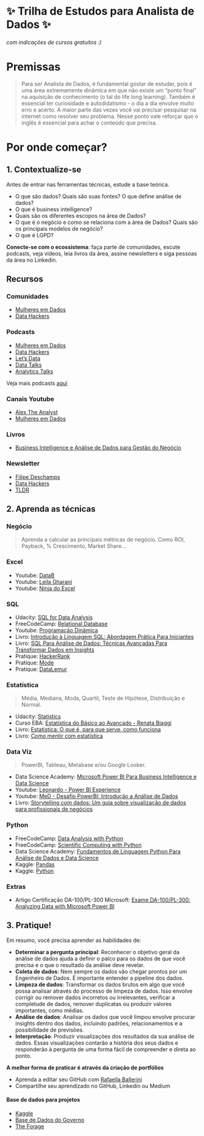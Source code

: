 # ✨ Trilha de Estudos para Analista de Dados ✨
###### com indicações de cursos gratuitos :)
# Premissas

> Para ser Analista de Dados, é fundamental gostar de estudar, pois é uma área extremamente dinâmica em que não existe um “ponto final” na aquisição de conhecimento (o tal do life long learning). Também é essencial ter curiosidade e autodidatismo - o dia a dia envolve muito erro e acerto. A maior parte das vezes você vai precisar pesquisar na internet como resolver seu problema. Nesse ponto vale reforçar que o inglês é essencial para achar o conteúdo que precisa.
 

# Por onde começar?

## 1. Contextualize-se

Antes de entrar nas ferramentas técnicas, estude a base teórica.

- O que são dados? Quais são suas fontes? O que define análise de dados?
- O que é business intelligence?
- Quais são os diferentes escopos na área de Dados?
- O que é o negócio e como se relaciona com a área de Dados? Quais são os principais modelos de negócio?
- O que é LGPD?

**Conecte-se com o ecossistema**: faça parte de comunidades, escute podcasts, veja vídeos, leia livros da área, assine newsletters e siga pessoas da área no Linkedin.

## Recursos

### Comunidades

- [Mulheres em Dados](https://linktr.ee/mulheresemdados)
- [Data Hackers](https://www.datahackers.com.br/slack/)

### Podcasts

- [Mulheres em Dados](https://open.spotify.com/show/2ZXUlfTOHGkmO4hBw4JaHG?si=ecf7c5707dea468a)
- [Data Hackers](https://open.spotify.com/show/1oMIHOXsrLFENAeM743g93?si=5f92c2a8a6874038)
- [Let’s Data](https://open.spotify.com/show/0VsNN95jsJVRS424eCFDlg)
- [Data Talks](https://open.spotify.com/show/5fqLLr5q3qmAaZL6mGaXpE?si=bcafa15403e64999)
- [Analytics Talks](https://open.spotify.com/show/4qP97l3OJO9vH37fWhrbB7?si=eae4f572e96b4521)

Veja mais podcasts [aqui](https://github.com/DataTalksClub/awesome-data-podcasts)

### Canais Youtube

- [Alex The Analyst](https://www.youtube.com/@AlexTheAnalyst)
- [Mulheres em Dados](https://www.youtube.com/@MulheresemDados)

### Livros

- [Business Intelligence e Análise de Dados para Gestão do Negócio](https://a.co/d/0xzTblq)

### Newsletter

- [Filipe Deschamps](https://filipedeschamps.com.br/newsletter)
- [Data Hackers](https://www.datahackers.com.br/newsletter)
- [TLDR](https://tldr.tech/signup?utm_source=tldr)


## 2. Aprenda as técnicas
### Negócio
>Aprenda a calcular as principais métricas de negócio. Como ROI, Payback, % Crescimento, Market Share...

### Excel
- Youtube: [DataB](https://www.youtube.com/@KarineLago)
- Youtube: [Leila Gharani](https://www.youtube.com/@LeilaGharani)
- Youtube: [Ninja do Excel](https://www.youtube.com/channel/UChTLNqbdIMNny_vCqn6e-iA)
 
### SQL
- Udacity: [SQL for Data Analysis](https://www.udacity.com/course/sql-for-data-analysis--ud198)
- FreeCodeCamp: [Relational Database](https://www.freecodecamp.org/learn/relational-database/)
- Youtube: [Programação Dinâmica](https://youtube.com/playlist?list=PL5TJqBvpXQv5n1N15kcK1m9oKJm_cv-m6)
- Livro: [Introdução à Linguagem SQL: Abordagem Prática Para Iniciantes](https://a.co/d/8lCJkMc)
- Livro: [SQL Para Análise de Dados: Técnicas Avançadas Para Transformar Dados em Insights](https://a.co/d/fDp9qz7)
- Pratique: [HackerRank](https://www.hackerrank.com/)
- Pratique: [Mode](https://mode.com/sql-tutorial/)
- Pratique: [DataLemur](https://datalemur.com/questions)

### Estatística
> Média, Mediana, Moda, Quartil, Teste de Hipótese, Distribuição e Normal.

- Udacity: [Statistics](https://www.udacity.com/course/statistics--st095)
- Curso EBA: [Estatística do Básico ao Avançado - Renata Biaggi](https://www.renatabiaggi.com/)
- Livro: [Estatística: O que é, para que serve, como funciona](https://a.co/d/j1tvSgd)
- Livro: [Como mentir com estatística ](https://a.co/d/gVyPB6o)

### Data Viz
> PowerBI, Tableau, Metabase e/ou Google Looker.

- Data Science Academy: [Microsoft Power BI Para Business Intelligence e Data Science](https://www.datascienceacademy.com.br/course/microsoft-power-bi-para-business-intelligence-e-data-science)
- Youtube: [Leonardo - Power BI Experience](https://www.youtube.com/@pbiexperience)
- Youtube: [MeD - Desafio PowerBI: Introdução a Análise de Dados](https://youtube.com/playlist?list=PLlZD0H2fvLSO12C7oMjnJ0YK8e8aak1Mc)
- Livro: [Storytelling com dados: Um guia sobre visualização de dados para profissionais de negócios](https://a.co/d/ikJAkBr)

### Python
- FreeCodeCamp: [Data Analysis with Python](https://www.freecodecamp.org/learn/data-analysis-with-python/)
- FreeCodeCamp: [Scientific Computing with Python](https://www.freecodecamp.org/learn/scientific-computing-with-python/)
- Data Science Academy: [Fundamentos de Linguagem Python Para Análise de Dados e Data Science](https://www.datascienceacademy.com.br/course/fundamentos-de-linguagem-python-para-analise-de-dados-e-data-science)
- Kaggle: [Pandas](https://www.kaggle.com/learn/pandas)
- Kaggle: [Python](https://www.kaggle.com/learn/python)

### Extras
- Artigo Certificação DA-100/PL-300 Microsoft: [Exame DA-100/PL-300: Analyzing Data with Microsoft Power BI](https://medium.com/@myharaujo20/exame-da-100-analyzing-data-with-microsoft-power-bi-2ffa5bedd187)

## 3. Pratique!
Em resumo, você precisa aprender as habilidades de:
- **Determinar a pergunta principal**: Reconhecer o objetivo geral da análise de dados ajuda a definir o palco para os dados de que você precisa e o que o resultado da análise deve revelar. 
- **Coleta de dados**: Nem sempre os dados vão chegar prontos por um Engenheiro de Dados. É importante entender a pipeline dos dados.  
- **Limpeza de dados**: Transformar os dados brutos em algo que você possa analisar através do processo de limpeza de dados. Isso envolve corrigir ou remover dados incorretos ou irrelevantes, verificar a completude de dados, remover duplicatas ou produzir valores importantes, como médias.
- **Análise de dados**: Analisar os dados que você limpou envolve procurar insights dentro dos dados, incluindo padrões, relacionamentos e a possibilidade de previsões.
- **Interpretação**: Produzir visualizações dos resultados da sua análise de dados. Essas visualizações contarão a história dos seus dados e responderão à pergunta de uma forma fácil de compreender e direta ao ponto.

**A melhor forma de praticar é através da criação de portfólios**
- Aprenda a editar seu GitHub com [Rafaella Ballerini](https://youtu.be/UBAX-13g8OM)
- Compartilhe seu aprendizado no GitHub, Linkedin ou Medium

#### Base de dados para projetos
- [Kaggle](https://www.kaggle.com/competitions)
- [Base de Dados do Governo](https://basedosdados.org/)
- [The Forage](https://www.theforage.com/course-catalog)


